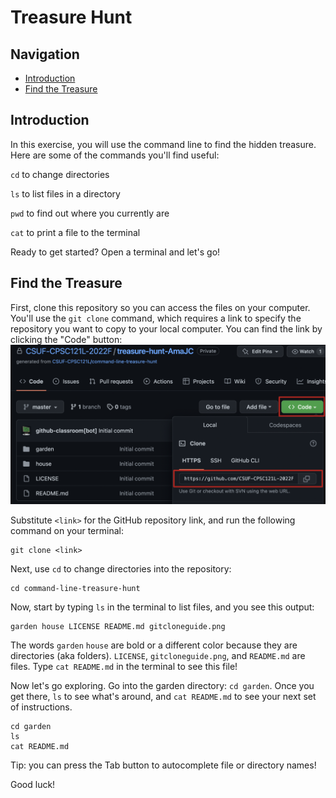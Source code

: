 
# Treasure Hunt

## Navigation

* [Introduction](#introduction)
* [Find the Treasure](#find-the-treasure)

## Introduction
In this exercise, you will use the command line to find the hidden treasure. Here are some of the commands you'll find useful:

``cd`` to change directories

``ls`` to list files in a directory

``pwd`` to find out where you currently are

``cat`` to print a file to the terminal

Ready to get started? Open a terminal and let's go!

## Find the Treasure
First, clone this repository so you can access the files on your computer. You'll use the `git clone` command, which requires a link to specify the repository you want to copy to your local computer. You can find the link by clicking the "Code" button:
![Finding the link to use for git clone](gitcloneguide.png)

Substitute `<link>` for the GitHub repository link, and run the following command on your terminal:
```
git clone <link>
```
Next, use `cd` to change directories into the repository:
```
cd command-line-treasure-hunt
```

Now, start by typing `ls` in the terminal to list files, and you see this output:

```
garden house LICENSE README.md gitcloneguide.png
```

The words ``garden`` ``house`` are bold or a different color because they are directories (aka folders). ``LICENSE``, ``gitcloneguide.png``, and ``README.md`` are files. Type ``cat README.md`` in the terminal to see this file!

Now let's go exploring. Go into the garden directory: ``cd garden``. Once you get there, ``ls`` to see what's around, and ``cat README.md`` to see your next set of instructions.

```
cd garden
ls
cat README.md
```

Tip: you can press the Tab button to autocomplete file or directory names!

Good luck!
